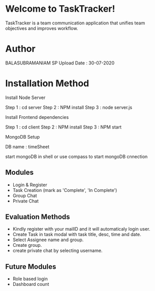 # Welcome to TaskTracker!

TaskTracker is a team communication application that unifies team objectives and improves workflow.

# Author 

BALASUBRAMANIAM SP
Upload Date : 30-07-2020


# Installation Method

Install Node Server

Step 1 : cd server
Step 2 : NPM install
Step 3 : node server.js

Install Frontend dependencies

Step 1 : cd client
Step 2 : NPM install
Step 3 : NPM start

MongoDB Setup

DB name : timeSheet

start mongoDB in shell or use compass to start mongoDB cnnection

## Modules

+ Login & Register
+ Task Creation (mark as 'Complete', 'In Complete')
+ Group Chat
+ Private Chat

## Evaluation Methods
+ Kindly register with your mailID and it will automaticaly login user.
+ Create Task in task modal with task title, desc, time and date.
+ Select Assignee name and group.
+ Create group.
+ create private chat by selecting username.

## Future Modules
 + Role based login
 + Dashboard count